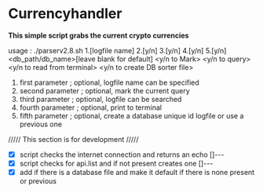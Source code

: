# Currencyhandler


**This simple script  grabs the current crypto currencies**  

usage : ./parserv2.8.sh 1.[logfile name] 2.[y/n] 3.[y/n] 4.[y/n] 5.[y/n]
		<db_path/db_name>[leave blank for default]  <y/n to Mark>  <y/n to query>  <y/n to read from terminal>  <y/n to create DB sorter file>

1. first parameter ; optional, logfile name can be specified 
2. second parameter ; optional, mark the current query 
3. third parameter ; optional, logfile can be searched 
4. fourth parameter ; optional, print to terminal
5. fifth parameter ; optional, create a database unique id logfile or use a previous one 


///// This section is for development /////

- [X]  script checks the internet connection and returns an echo []---
- [X]  script checks for api.list and if not present creates one []---
- [X]  add if there is a database file and make it default if there is none present or previous